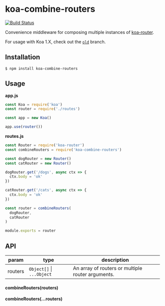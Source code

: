 # koa-combine-routers

[![Build Status](https://travis-ci.org/saadq/koa-combine-routers.svg?branch=master)](https://travis-ci.org/saadq/koa-combine-routers)

Convenience middleware for composing multiple instances of [koa-router](https://github.com/alexmingoia/koa-router).

For usage with Koa 1.X, check out the [`old`](https://github.com/saadq/koa-combine-routers/tree/old) branch.

## Installation

```
$ npm install koa-combine-routers
```

## Usage

**app.js**

```javascript
const Koa = require('koa')
const router = require('./routes')

const app = new Koa()

app.use(router())
```

**routes.js**

```javascript
const Router = require('koa-router')
const combineRouters = require('koa-combine-routers')

const dogRouter = new Router()
const catRouter = new Router()

dogRouter.get('/dogs', async ctx => {
  ctx.body = 'ok'
})

catRouter.get('/cats', async ctx => {
  ctx.body = 'ok'
})

const router = combineRouters(
  dogRouter,
  catRouter
)

module.exports = router
```

## API

| param   | type                      | description                                       |
| ------- | ------------------------- | ------------------------------------------------- |
| routers | `Object[]` \| `...Object` | An array of routers or multiple router arguments. |

#### combineRouters(routers)

#### combineRouters(...routers)

